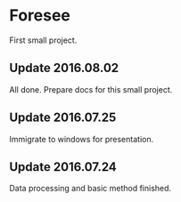 # Foresee

First small project.

## Update 2016.08.02
All done. Prepare docs for this small project.

## Update 2016.07.25
Immigrate to windows for presentation.

## Update 2016.07.24
Data processing and basic method finished.

